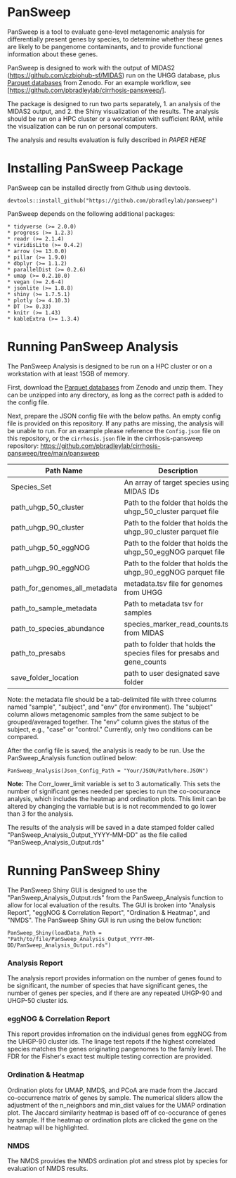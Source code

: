 # PanSweep

PanSweep is a tool to evaluate gene-level metagenomic analysis for differentially present genes by species, to determine whether these genes are likely to be pangenome contaminants, and to provide functional information about these genes.

PanSweep is designed to work with the output of MIDAS2 (https://github.com/czbiohub-sf/MIDAS) run on the UHGG database, plus [Parquet databases](https://zenodo.org/uploads/13891285) from Zenodo. For an example workflow, see [https://github.com/pbradleylab/cirrhosis-pansweep/].

The package is designed to run two parts separately, 1. an analysis of the MIDAS2 output, and 2. the Shiny visualization of the results. The analysis should be run on a HPC cluster or a workstation with sufficient RAM, while the visualization can be run on personal computers. 

The analysis and results evaluation is fully described in *PAPER HERE*

# Installing PanSweep Package

PanSweep can be installed directly from Github using devtools.
~~~~
devtools::install_github("https://github.com/pbradleylab/pansweep")
~~~~

PanSweep depends on the following additional packages:

    * tidyverse (>= 2.0.0)
    * progress (>= 1.2.3)
    * readr (>= 2.1.4)
    * viridisLite (>= 0.4.2)
    * arrow (>= 13.0.0)
    * pillar (>= 1.9.0)
    * dbplyr (>= 1.1.2)
    * parallelDist (>= 0.2.6)
    * umap (>= 0.2.10.0)
    * vegan (>= 2.6-4)
    * jsonlite (>= 1.8.8)
    * shiny (>= 1.7.5.1)
    * plotly (>= 4.10.3)
    * DT (>= 0.33)
    * knitr (>= 1.43)
    * kableExtra (>= 1.3.4)

# Running PanSweep Analysis

The PanSweep Analysis is designed to be run on a HPC cluster or on a workstation with at least 15GB of memory.

First, download the [Parquet databases](https://zenodo.org/uploads/13891285) from Zenodo and unzip them. They can be unzipped into any directory, as long as the correct path is added to the config file.

Next, prepare the JSON config file with the below paths. An empty config file is provided on this repository. If any paths are missing, the analysis will be unable to run. For an example please reference the `Config.json` file on this repository, or the `cirrhosis.json` file in the cirrhosis-pansweep repository: https://github.com/pbradleylab/cirrhosis-pansweep/tree/main/pansweep


|Path Name                         |Description                                                            |
|----------------------------------|-----------------------------------------------------------------------|
|Species_Set                       |An array of target species using MIDAS IDs                             |
|path_uhgp_50_cluster              |Path to the folder that holds the uhgp_50_cluster parquet file         |
|path_uhgp_90_cluster              |Path to the folder that holds the uhgp_90_cluster parquet file         |
|path_uhgp_50_eggNOG               |Path to the folder that holds the uhgp_50_eggNOG parquet file          |
|path_uhgp_90_eggNOG               |Path to the folder that holds the uhgp_90_eggNOG parquet file          |
|path_for_genomes_all_metadata     |metadata.tsv file for genomes from UHGG                                |
|path_to_sample_metadata           |Path to metadata tsv for samples                                       |
|path_to_species_abundance         |species_marker_read_counts.tsv from MIDAS                              |
|path_to_presabs                   |path to folder that holds the species files for presabs and gene_counts|
|save_folder_location              |path to user designated save folder                                    |  

Note: the metadata file should be a tab-delimited file with three columns named "sample", "subject", and "env" (for environment). The "subject" column allows metagenomic samples from the same subject to be grouped/averaged together. The "env" column gives the status of the subject, e.g., "case" or "control." Currently, only two conditions can be compared.

After the config file is saved, the analysis is ready to be run. Use the PanSweep_Analysis function outlined below:

~~~~    
PanSweep_Analysis(Json_Config_Path = "Your/JSON/Path/here.JSON")
~~~~

**Note:** The Corr_lower_limit variable is set to 3 automatically. This sets the number of significant genes needed per species to run the co-oocurance analysis, which includes the heatmap and ordination plots. This limit can be altered by changing the varriable but is is not recommended to go lower than 3 for the analysis.

The results of the analysis will be saved in a date stamped folder called "PanSweep_Analysis_Output_YYYY-MM-DD" as the file called "PanSweep_Analysis_Output.rds"

# Running PanSweep Shiny

The PanSweep Shiny GUI is designed to use the "PanSweep_Analysis_Output.rds" from the PanSweep_Analysis function to allow for local evaluation of the results. The GUI is broken into "Analysis Report", "eggNOG & Correlation Report", "Ordination & Heatmap", and "NMDS". The PanSweep Shiny GUI is run using the below function:

~~~~
PanSweep_Shiny(loadData_Path = "Path/to/file/PanSweep_Analysis_Output_YYYY-MM-DD/PanSweep_Analysis_Output.rds")
~~~~
### Analysis Report

The analysis report provides information on the number of genes found to be significant, the number of species that have significant genes, the number of genes per species, and if there are any repeated UHGP-90 and UHGP-50 cluster ids. 

### eggNOG & Correlation Report

This report provides infromation on the individual genes from eggNOG from the UHGP-90 cluster ids. The linage test repots if the highest correlated species matches the genes originating pangenomes to the family level. The FDR for the Fisher's exact test multiple testing correction are provided. 

### Ordination & Heatmap

Ordination plots for UMAP, NMDS, and PCoA are made from the Jaccard co-occurrence matrix of genes by sample. The numerical sliders allow the adjustment of the n_neighbors and min_dist values for the UMAP ordination plot. The Jaccard similarity heatmap is based off of co-occurance of genes by sample.  If the heatmap or ordination plots are clicked the gene on the heatmap will be highlighted. 

### NMDS
The NMDS provides the NMDS ordination plot and stress plot by species for evaluation of NMDS results.
